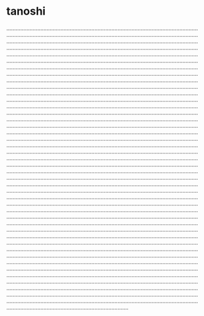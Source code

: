 # tanoshi
...................................................................................................................................................................................................................................................................................................................................................................................................................................................................................................................................................................................................................................................................................................................................................................................................................................................................................................................................................................................................................................................................................................................................................................................................................................................................................................................................................................................................................................................................................................................................................................................................................................................................................................................................................................................................................................................................................................................................................................................................................................................................................................................................................................................................................................................................................................................................................................................................................................................................................................................................................................................................................................................................................................................................................................................................................................................................................................................................................................................................................................................................................................................................................................................................................................................................................................................................................................................................................................................................................................................................................................................................................................................................................................................................................................................................................................................................................................................................................................................................................................................................................................................................................................................................................................................................................................................................................................................................................................................................................................................................................................................................................................................................................................................................................................................................................................................................................................................................................................................................................................................................................................................................................................................................................................................................................................................................................................................................................................................................................................................................................................................................................................
